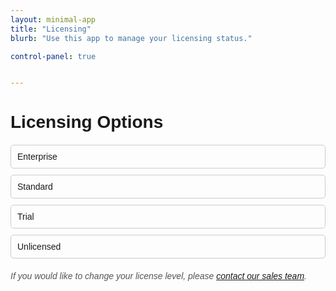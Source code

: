 ```yaml
---
layout: minimal-app
title: "Licensing"
blurb: "Use this app to manage your licensing status."

control-panel: true


---
```



<style>
body {
font-family: Arial, sans-serif;
}
.license-options {
margin: 20px 0;
}
.license-option {
margin: 10px 0;
padding: 10px;
border: 1px solid #ccc;
border-radius: 5px;
}
.current-license {
font-weight: bold;
color: #4CAF50;
}
.contact-message {
margin-top: 20px;
font-style: italic;
color: #555;
}
</style>


<h1>Licensing Options</h1>

<div class="license-options">
<div id="enterprise" class="license-option">Enterprise</div>
<div id="standard" class="license-option">Standard</div>
<div id="trial" class="license-option">Trial</div>
<div id="unlicensed" class="license-option">Unlicensed</div>
</div>

<div id="current-license" class="current-license"></div>
<div class="contact-message">
If you would like to change your license level, please <a href="mailto:sales@example.com">contact our sales team</a>.
</div>

<script>
console.log("Doing the license");
// Determine the user's license, defaulting to "unlicensed" if userdata or subscription is not available
// Determine the user's license, defaulting to "unlicensed" if userdata or subscription is not available
const license = (typeof userdata !== 'undefined' && userdata && userdata.active_subscriptions)
? userdata.active_subscriptions.find(sub => sub.id === "001")?.product || "unlicensed"
: "unlicensed";

console.log(license);
// Set the current license display
const licenseDisplay = document.getElementById('current-license');
licenseDisplay.innerText = `Current License: ${license.charAt(0).toUpperCase() + license.slice(1)}`;

// Highlight the current license option
const licenseOption = document.getElementById(license);
if (licenseOption) {
licenseOption.classList.add('current-license');
}
</script>



